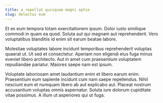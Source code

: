 ```yaml
---
title: a repellat quisquam magni optio
slug: delectus eum
---
```


Et ex eum tempora totam exercitationem ipsum. Dolor iusto similique commodi in quam ea quod. Soluta aut qui magnam aut reprehenderit. Vero voluptatibus blanditiis id enim sit earum beatae labore.

Molestiae voluptates labore incidunt temporibus reprehenderit voluptas quaerat ut. Ut sed et consectetur. Aperiam non eligendi eius fuga minus eveniet libero architecto. Aut in amet cum praesentium voluptatem repudiandae pariatur. Maiores saepe nam est ipsum.

Voluptate laboriosam amet laudantium enim et libero earum enim. Praesentium eum sapiente incidunt cum nam saepe repellendus. Nihil nesciunt eum et numquam libero ab aut explicabo aut. Placeat nostrum accusantium voluptas omnis aspernatur. Soluta iure dolorum cupiditate vitae possimus. A illum ut asperiores qui ut fuga.
